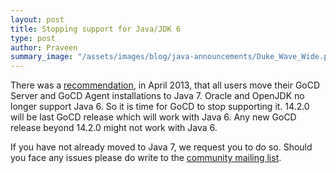 ```yaml
---
layout: post
title: Stopping support for Java/JDK 6
type: post
author: Praveen
summary_image: "/assets/images/blog/java-announcements/Duke_Wave_Wide.png"
---
```


There was a [recommendation](http://support.thoughtworks.com/entries/23692466-Upgrade-to-Java-7-recommended), in April 2013, that all users move their GoCD Server and GoCD Agent installations to Java 7. Oracle and OpenJDK no longer support Java 6. So it is time for GoCD to stop supporting it. 14.2.0 will be last GoCD release which will work with Java 6. Any new GoCD release beyond 14.2.0 might not work with Java 6.  

If you have not already moved to Java 7, we request you to do so. Should you face any issues please do write to the [community mailing list](https://groups.google.com/forum/#!forum/go-cd). 
